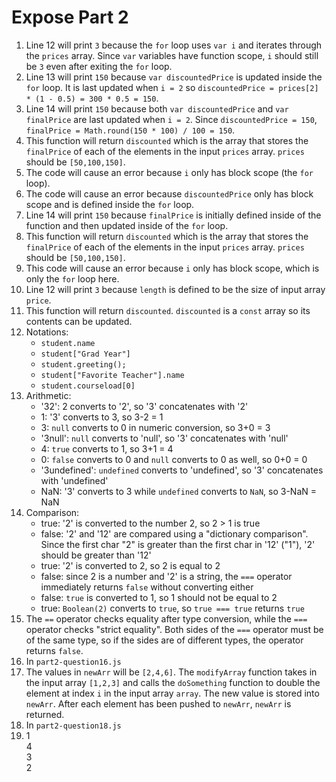 # Expose Part 2
1. Line 12 will print `3` because the `for` loop uses `var i` and iterates through the `prices` array. Since `var` variables have function scope, `i` should still be `3` even after exiting the `for` loop.
2. Line 13 will print `150` because `var discountedPrice` is updated inside the `for` loop. It is last updated when `i = 2` so `discountedPrice = prices[2] * (1 - 0.5) = 300 * 0.5 = 150`.
3. Line 14 will print `150` because both `var discountedPrice` and `var finalPrice` are last updated when `i = 2`. Since `discountedPrice = 150`, `finalPrice = Math.round(150 * 100) / 100 = 150`.
4. This function will return `discounted` which is the array that stores the `finalPrice` of each of the elements in the input `prices` array. `prices` should be `[50,100,150]`. 
5. The code will cause an error because `i` only has block scope (the `for` loop). 
6. The code will cause an error because `discountedPrice` only has block scope and is defined inside the `for` loop. 
7. Line 14 will print `150` because `finalPrice` is initially defined inside of the function and then updated inside of the `for` loop. 
8. This function will return `discounted` which is the array that stores the `finalPrice` of each of the elements in the input `prices` array. `prices` should be `[50,100,150]`. 
9. This code will cause an error because `i` only has block scope, which is only the `for` loop here.
10. Line 12 will print `3` because `length` is defined to be the size of input array `price`.
11. This function will return `discounted`. `discounted` is a `const` array so its contents can be updated.
12. Notations:
    - `student.name`
    - `student["Grad Year"]`
    - `student.greeting();`
    - `student["Favorite Teacher"].name`
    - `student.courseload[0]`
13. Arithmetic:
    - '32': 2 converts to '2', so '3' concatenates with '2'
    - 1: '3' converts to 3, so 3-2 = 1
    - 3: `null` converts to 0 in numeric conversion, so 3+0 = 3
    - '3null': `null` converts to 'null', so '3' concatenates with 'null' 
    - 4: `true` converts to 1, so 3+1 = 4
    - 0: `false` converts to 0 and `null` converts to 0 as well, so 0+0 = 0
    - '3undefined': `undefined` converts to 'undefined', so '3' concatenates with 'undefined'
    - NaN: '3' converts to 3 while `undefined` converts to `NaN`, so 3-NaN = NaN
14. Comparison:
    - true: '2' is converted to the number 2, so 2 > 1 is true
    - false: '2' and '12' are compared using a "dictionary comparison". Since the first char "2" is greater than the first char in '12' ("1"), '2' should be greater than '12'
    - true: '2' is converted to 2, so 2 is equal to 2
    - false: since 2 is a number and '2' is a string, the `===` operator immediately returns `false` without converting either
    - false: `true` is converted to 1, so 1 should not be equal to 2
    - true: `Boolean(2)` converts to `true`, so `true === true` returns `true`
15. The `==` operator checks equality after type conversion, while the `===` operator checks "strict equality". Both sides of the `===` operator must be of the same type, so if the sides are of different types, the operator returns `false`.
16. In `part2-question16.js`
17. The values in `newArr` will be `[2,4,6]`. The `modifyArray` function takes in the input array `[1,2,3]` and calls the `doSomething` function to double the element at index `i` in the input array `array`. The new value is stored into `newArr`. After each element has been pushed to `newArr`, `newArr` is returned.
18. In `part2-question18.js`
19. 1 <br>
    4 <br>
    3 <br>
    2 <br>